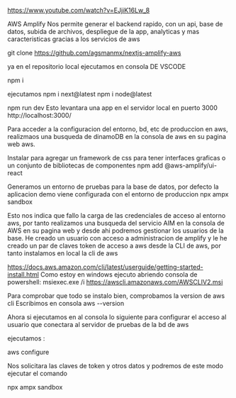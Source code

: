 https://www.youtube.com/watch?v=EJjiK16Lw_8

AWS Amplify
Nos permite generar el backend rapido, con un api, base de datos, subida de archivos, despliegue de la app, analyticas y mas caracteristicas gracias a los servicios de aws

git clone https://github.com/agsmanmx/nextjs-amplify-aws

ya en el repositorio local ejecutamos en consola DE VSCODE 

npm i

ejecutamos 
npm i next@latest
npm i node@latest

npm run dev
Esto levantara una app en el servidor local en puerto 3000
http://localhost:3000/

Para acceder a la configuracion del entorno, bd, etc de produccion en aws, realizmaos una busqueda de dinamoDB en la consola de aws en su pagina web aws.

Instalar para agregar un framework de css para tener interfaces graficas o un conjunto de bibliotecas de componentes
npm add @aws-amplify/ui-react

Generamos un entorno de pruebas para la base de datos, por defecto la aplicacion demo viene configurada con el entorno de produccion
npx ampx sandbox

Esto nos indica que fallo la carga de las credenciales de acceso al entorno aws, por tanto realizamos una busqueda del servicio AIM en la consola de AWS en su pagina web y desde ahi podremos gestionar los usuarios de la base.
He creado un usuario con acceso a administracion de amplify y le he creado un par de claves token de acceso a aws desde la CLI de aws, por tanto instalamos en local la cli de aws


https://docs.aws.amazon.com/cli/latest/userguide/getting-started-install.html
Como estoy en windows ejecuto abriendo consola de powershell:
msiexec.exe /i https://awscli.amazonaws.com/AWSCLIV2.msi


Para comprobar que todo se instalo bien, comprobamos la  version de aws cli
Escribimos en consola aws --version

Ahora si ejecutamos en al consola lo siguiente para configurar el acceso al usuario que conectara al servidor de pruebas de la bd de aws

ejecutamos :

aws configure 

Nos solicitara las claves de token y otros datos y podremos de este modo ejecutar el comando 

npx ampx sandbox


